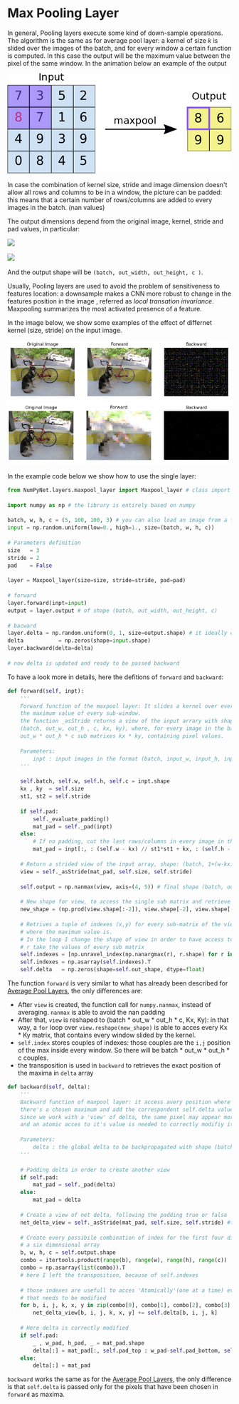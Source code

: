 # Max Pooling Layer

In general, Pooling layers execute some kind of down-sample operations. The algorithm is the same as for average pool layer: a kernel of size *k* is slided over the images of the batch, and for every window a certain function is computed.
In this case the output will be the maximum value between the pixel of the same window.
In the animation below an example of the output

![Maxpooling example of a 4 x 4 x 1 image, with kernel size k = 2, orizontal and vertical stride s = 2](../images/maxpool.gif)

In case the combination of kernel size, stride and image dimension doesn't allow all rows and columns to be in a window, the picture can be padded: this means that a certain number of rows/columns are added to every images in the batch. (nan values)

The output dimensions depend from the original image, kernel, stride and pad values, in particular:

![](https://latex.codecogs.com/gif.latex?out\_width&space;=&space;\lfloor&space;\frac{width&space;&plus;&space;pad\_w&space;-&space;k}{stride}&space;\rfloor&space;&plus;&space;1)

![](https://latex.codecogs.com/gif.latex?out\_height&space;=&space;\lfloor&space;\frac{height&space;&plus;&space;pad\_h&space;-&space;k}{stride}&space;\rfloor&space;&plus;&space;1)

And the output shape will be `(batch, out_width, out_height, c )`.

Usually, Pooling layers are used to avoid the problem of sensitiveness to features location: a downsample makes a CNN more robust to change in the features position in the image , referred as *local transation invariance*. Maxpooling summarizes the most activated presence of a feature.

In the image below, we show some examples of the effect of differnet kernel (size, stride) on the input image.

![](../images/maxpool_3_2.png)
![Effects of maxpooling the same image with differents size/stride. From above: kernel size = 3, stride = 2, and size = 30, stride = 20](../images/maxpool_30_20.png)

In the example code below we show how to use the single layer:

```python
from NumPyNet.layers.maxpool_layer import Maxpool_layer # class import

import numpy as np # the library is entirely based on numpy

batch, w, h, c = (5, 100, 100, 3) # you can also load an image from a file, but is import to have all 4 dimensions (batch, w, h, c)
input = np.random.uniform(low=0., high=1., size=(batch, w, h, c))

# Parameters definition
size   = 3
stride = 2
pad    = False

layer = Maxpool_layer(size=size, stride=stride, pad=pad)

# forward
layer.forward(inpt=input)
output = layer.output # of shape (batch, out_width, out_height, c)

# bacward
layer.delta = np.random.uniform(0, 1, size=output.shape) # it ideally comes from the next layer
delta 			= np.zeros(shape=input.shape)
layer.backward(delta=delta)

# now delta is updated and ready to be passed backward

```

To have a look more in details, here the defitions of `forward` and `backward`:

```python
def forward(self, inpt):
	'''
	Forward function of the maxpool layer: It slides a kernel over every input image and return
	the maximum value of every sub-window.
	the function _asStride returns a view of the input arrary with shape
	(batch, out_w, out_h , c, kx, ky), where, for every image in the batch we have:
	out_w * out_h * c sub matrixes kx * ky, containing pixel values.

	Parameters:
		inpt : input images in the format (batch, input_w, input_h, input_c)
	'''

	self.batch, self.w, self.h, self.c = inpt.shape
	kx , ky  = self.size
	st1, st2 = self.stride

	if self.pad:
		self._evaluate_padding()
		mat_pad = self._pad(inpt)
	else:
		# If no padding, cut the last raws/columns in every image in the batch
		mat_pad = inpt[:, : (self.w - kx) // st1*st1 + kx, : (self.h - ky) // st2*st2 + ky, ...]

	# Return a strided view of the input array, shape: (batch, 1+(w-kx)//st1,1+(h-ky)//st2 ,c, kx, ky)
	view = self._asStride(mat_pad, self.size, self.stride)

	self.output = np.nanmax(view, axis=(4, 5)) # final shape (batch, out_w, out_h, c)

	# New shape for view, to access the single sub matrix and retrieve couples of indexes
	new_shape = (np.prod(view.shape[:-2]), view.shape[-2], view.shape[-1])

	# Retrives a tuple of indexes (x,y) for every sub-matrix of the view array, that indicates
	# where the maximum value is.
	# In the loop I change the shape of view in order to have access to its last 2 dimension with r.
	# r take the values of every sub matrix
	self.indexes = [np.unravel_index(np.nanargmax(r), r.shape) for r in view.reshape(new_shape)]
	self.indexes = np.asarray(self.indexes).T
	self.delta   = np.zeros(shape=self.out_shape, dtype=float)
```

The function `forward` is very similar to what has already been described for [Average Pool Layers](./avgpool_layer.md), the only differences are:

 * After `view` is created, the function call for `numpy.nanmax`, instead of averaging. `nanmax` is able to avoid the nan padding
 * After that, `view` is reshaped to (batch * out_w * out_h * c, Kx, Ky): in that way, a `for` loop over `view.reshape(new_shape)` is able to acces every Kx * Ky matrix, that contains every window slided by the kernel.
 * `self.index` stores couples of indexes: those couples are the `i,j` position of the max inside every window. So there will be batch * out_w * out_h * c couples.
 * the transposition is used in `backward` to retrieves the exact position of the maxima in `delta` array

```python
def backward(self, delta):
	'''
	Backward function of maxpool layer: it access avery position where in the input image
	there's a chosen maximum and add the correspondent self.delta value.
	Since we work with a 'view' of delta, the same pixel may appear more than one time,
	and an atomic acces to it's value is needed to correctly modifiy it.

	Parameters:
		delta : the global delta to be backpropagated with shape (batch, w, h, c)
	'''

	# Padding delta in order to create another view
	if self.pad:
		mat_pad = self._pad(delta)
	else:
		mat_pad = delta

	# Create a view of net delta, following the padding true or false
	net_delta_view = self._asStride(mat_pad, self.size, self.stride) #that is a view on mat_pad

	# Create every possibile combination of index for the first four dimensions of
	# a six dimensional array
	b, w, h, c = self.output.shape
	combo = itertools.product(range(b), range(w), range(h), range(c))
	combo = np.asarray(list(combo)).T
	# here I left the transposition, because of self.indexes

	# those indexes are usefull to acces 'Atomically'(one at a time) every element in net_delta_view
	# that needs to be modified
	for b, i, j, k, x, y in zip(combo[0], combo[1], combo[2], combo[3], self.indexes[0], self.indexes[1]):
		net_delta_view[b, i, j, k, x, y] += self.delta[b, i, j, k]

	# Here delta is correctly modified
	if self.pad:
		_ , w_pad, h_pad, _ = mat_pad.shape
		delta[:] = mat_pad[:, self.pad_top : w_pad-self.pad_bottom, self.pad_left : h_pad - self.pad_right, :]
	else:
		delta[:] = mat_pad
```

`backward` works the same as for the [Average Pool Layers](./avgpool_layer.md), the only difference is that `self.delta` is passed only for the pixels that have been chosen in `forward` as maxima.

